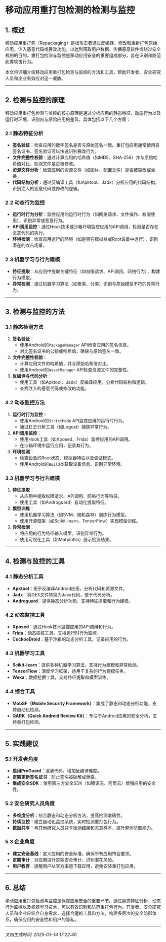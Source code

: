# 移动应用重打包检测的检测与监控

## 1. 概述

移动应用重打包（Repackaging）是指攻击者通过反编译、修改和重新打包原始应用，注入恶意代码或篡改功能，以达到窃取用户数据、传播恶意软件或绕过安全机制的目的。重打包检测与监控是移动应用安全的重要组成部分，旨在识别和防范此类攻击行为。

本文将详细介绍移动应用重打包检测与监控的方法和工具，帮助开发者、安全研究人员和企业有效应对这一威胁。

---

## 2. 检测与监控的原理

移动应用重打包检测与监控的核心原理是通过分析应用的静态特征、动态行为以及运行时环境，识别出与原始应用的差异。具体包括以下几个方面：

### 2.1 静态特征分析
- **签名验证**：检查应用的数字签名是否与原始签名一致。重打包应用通常使用自签名证书，签名验证可以快速识别篡改行为。
- **文件完整性校验**：通过计算应用的哈希值（如MD5、SHA-256）并与原始哈希值对比，检测文件是否被修改。
- **资源文件分析**：检查应用的资源文件（如图片、配置文件）是否被篡改或替换。
- **代码结构分析**：通过反编译工具（如Apktool、Jadx）分析应用的代码结构，识别注入的恶意代码或修改的逻辑。

### 2.2 动态行为监控
- **运行时行为分析**：监控应用的运行时行为（如网络请求、文件操作、权限使用），识别异常或恶意行为。
- **API调用监控**：通过Hook技术或沙箱环境监控应用的API调用，检测是否存在恶意代码的执行。
- **环境检测**：检查应用运行的环境（如是否在模拟器或Root设备中运行），识别潜在的攻击场景。

### 2.3 机器学习与行为建模
- **特征提取**：从应用中提取关键特征（如权限请求、API调用、网络行为），构建行为模型。
- **异常检测**：通过机器学习算法（如聚类、分类）识别与原始模型不符的异常行为。

---

## 3. 检测与监控的方法

### 3.1 静态检测方法
1. **签名验证**：
   - 使用Android的`PackageManager` API检查应用的签名信息。
   - 对比签名证书的公钥或哈希值，确保与原始签名一致。
2. **文件完整性校验**：
   - 计算应用文件的哈希值，并与原始哈希值对比。
   - 使用Android的`AssetManager` API检查资源文件的完整性。
3. **反编译与代码分析**：
   - 使用工具（如Apktool、Jadx）反编译应用，分析代码结构和逻辑。
   - 查找注入的恶意代码或修改的功能。

### 3.2 动态监控方法
1. **运行时行为监控**：
   - 使用Android的`StrictMode` API监控应用的运行时行为。
   - 通过日志分析工具（如Logcat）捕获异常行为。
2. **API调用监控**：
   - 使用Hook工具（如Xposed、Frida）监控应用的API调用。
   - 在沙箱环境中运行应用，记录其行为。
3. **环境检测**：
   - 检查设备的Root状态、模拟器特征以及调试模式。
   - 使用Android的`Build`类获取设备信息，识别异常环境。

### 3.3 机器学习与行为建模
1. **特征提取**：
   - 从应用中提取权限请求、API调用、网络行为等特征。
   - 使用工具（如Androguard）自动化提取特征。
2. **模型训练**：
   - 使用机器学习算法（如SVM、随机森林）训练行为模型。
   - 使用开源框架（如Scikit-learn、TensorFlow）实现模型训练。
3. **异常检测**：
   - 将应用的行为特征输入模型，识别异常行为。
   - 使用可视化工具（如Matplotlib）展示检测结果。

---

## 4. 检测与监控的工具

### 4.1 静态分析工具
- **Apktool**：用于反编译Android应用，分析代码和资源文件。
- **Jadx**：将DEX文件转换为Java代码，便于代码分析。
- **Androguard**：提供静态分析功能，支持特征提取和行为建模。

### 4.2 动态监控工具
- **Xposed**：通过Hook技术监控应用的API调用和行为。
- **Frida**：动态插桩工具，支持运行时行为监控。
- **CuckooDroid**：基于沙箱的动态分析工具，记录应用的行为。

### 4.3 机器学习工具
- **Scikit-learn**：提供多种机器学习算法，支持行为建模和异常检测。
- **TensorFlow**：深度学习框架，适用于复杂的行为建模任务。
- **Weka**：数据挖掘工具，支持特征提取和模型训练。

### 4.4 综合工具
- **MobSF（Mobile Security Framework）**：集成了静态和动态分析功能，支持自动化检测。
- **QARK（Quick Android Review Kit）**：专注于Android应用的安全分析，支持重打包检测。

---

## 5. 实践建议

### 5.1 开发者角度
- **启用ProGuard**：混淆代码，增加反编译难度。
- **定期更新签名证书**：防止签名被破解或泄露。
- **集成安全SDK**：使用第三方安全SDK（如腾讯云、阿里云）增强应用的安全性。

### 5.2 安全研究人员角度
- **多维度分析**：结合静态和动态分析方法，提高检测准确性。
- **持续监控**：建立自动化监控系统，实时检测重打包行为。
- **数据共享**：与其他研究人员共享检测结果和恶意样本，提升整体防御能力。

### 5.3 企业角度
- **建立安全基线**：定义应用的安全标准，确保所有应用符合要求。
- **定期审计**：对应用进行定期安全审计，识别潜在风险。
- **用户教育**：提醒用户从官方渠道下载应用，避免安装重打包应用。

---

## 6. 总结

移动应用重打包检测与监控是保障应用安全的重要环节。通过静态特征分析、动态行为监控以及机器学习技术，可以有效识别和防范重打包行为。开发者、安全研究人员和企业应结合自身需求，选择合适的工具和方法，构建多层次的安全防御体系，确保应用的安全性和用户的隐私。

---

*文档生成时间: 2025-03-14 17:22:40*
